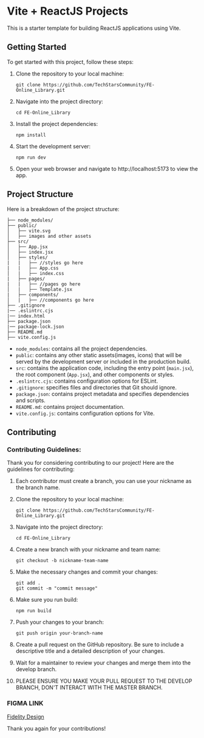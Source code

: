 # Vite + ReactJS Projects

This is a starter template for building ReactJS applications using Vite.

## Getting Started

To get started with this project, follow these steps:

1. Clone the repository to your local machine:

    ```
    git clone https://github.com/TechStarsCommunity/FE-Online_Library.git
    ```

2. Navigate into the project directory:

    ```
    cd FE-Online_Library
    ```

3. Install the project dependencies:

    ```
    npm install
    ```

4. Start the development server:

    ```
    npm run dev
    ```

5. Open your web browser and navigate to http://localhost:5173 to view the app.

## Project Structure

Here is a breakdown of the project structure:

```
├── node_modules/
├── public/
│   ├── vite.svg
│   ├── images and other assets
├── src/
│   ├── App.jsx
│   ├── index.jsx
│   ├── styles/
|   |   ├── //styles go here
|   |   ├── App.css
│   |   ├── index.css
|   ├── pages/
|   |   ├── //pages go here
│   |   ├── Template.jsx
|   ├── components/
│   |   ├── //components go here
├── .gitignore
|── .eslintrc.cjs
|── index.html
├── package.json
|── package-lock.json
├── README.md
├── vite.config.js
```

-   `node_modules`: contains all the project dependencies.
-   `public`: contains any other static assets(images, icons) that will be served by the development server or included in the production build.
-   `src`: contains the application code, including the entry point (`main.jsx`), the root component (`App.jsx`), and other components or styles.
-   `.eslintrc.cjs`: contains configuration options for ESLint.
-   `.gitignore`: specifies files and directories that Git should ignore.
-   `package.json`: contains project metadata and specifies dependencies and scripts.
-   `README.md`: contains project documentation.
-   `vite.config.js`: contains configuration options for Vite.

## Contributing

### Contributing Guidelines:

Thank you for considering contributing to our project! Here are the guidelines for contributing:

1. Each contributor must create a branch, you can use your nickname as the branch name.

2. Clone the repository to your local machine:

    ```
    git clone https://github.com/TechStarsCommunity/FE-Online_Library.git
    ```

3. Navigate into the project directory:

    ```
    cd FE-Online_Library
    ```

4. Create a new branch with your nickname and team name:

    ```
    git checkout -b nickname-team-name
    ```

5. Make the necessary changes and commit your changes:

    ```
    git add .
    git commit -m "commit message"
    ```

6. Make sure you run build:

    ```
    npm run build
    ```

7. Push your changes to your branch:

    ```
    git push origin your-branch-name
    ```

8. Create a pull request on the GitHub repository. Be sure to include a descriptive title and a detailed description of your changes.

9. Wait for a maintainer to review your changes and merge them into the develop branch.
10. PLEASE ENSURE YOU MAKE YOUR PULL REQUEST TO THE DEVELOP BRANCH, DON'T INTERACT WITH THE MASTER BRANCH.

### FIGMA LINK

[Fidelity Design](https://www.figma.com/file/mX7juDzXo4p0qdkuR0VDbL/BooksLab?type=design&node-id=157-184&t=KcvQZIkJeMPElOWT-0)

Thank you again for your contributions!
